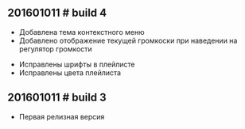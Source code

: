 201601011 # build 4
-------------------
+ Добавлена тема контекстного меню  
+ Добавлено отображение текущей громкоски при наведении на регулятор громкости  
* Исправлены шрифты в плейлисте  
* Исправлены цвета плейлиста  

201601011 # build 3
-------------------
* Первая релизная версия
